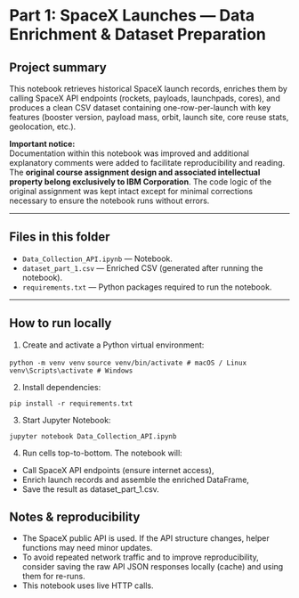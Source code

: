 # Part 1: SpaceX Launches — Data Enrichment & Dataset Preparation

## Project summary 
This notebook retrieves historical SpaceX launch records, enriches them by calling SpaceX API endpoints (rockets, payloads, launchpads, cores), and produces a clean CSV dataset containing one-row-per-launch with key features (booster version, payload mass, orbit, launch site, core reuse stats, geolocation, etc.).

**Important notice:**  
Documentation within this notebook was improved and additional explanatory comments were added to facilitate reproducibility and reading. The **original course assignment design and associated intellectual property belong exclusively to IBM Corporation**. The code logic of the original assignment was kept intact except for minimal corrections necessary to ensure the notebook runs without errors.

---

## Files in this folder
- `Data_Collection_API.ipynb` — Notebook.
- `dataset_part_1.csv` — Enriched CSV (generated after running the notebook).
- `requirements.txt` — Python packages required to run the notebook.

---

## How to run locally

1. Create and activate a Python virtual environment:

`python -m venv venv`
`source venv/bin/activate # macOS / Linux`
`venv\Scripts\activate # Windows`

2. Install dependencies:

`pip install -r requirements.txt`

3. Start Jupyter Notebook:

`jupyter notebook Data_Collection_API.ipynb`

4. Run cells top-to-bottom. The notebook will:

* Call SpaceX API endpoints (ensure internet access),
* Enrich launch records and assemble the enriched DataFrame,
* Save the result as dataset_part_1.csv.

## Notes & reproducibility

- The SpaceX public API is used. If the API structure changes, helper functions may need minor updates.
- To avoid repeated network traffic and to improve reproducibility, consider saving the raw API JSON responses locally (cache) and using them for re-runs.
- This notebook uses live HTTP calls.
